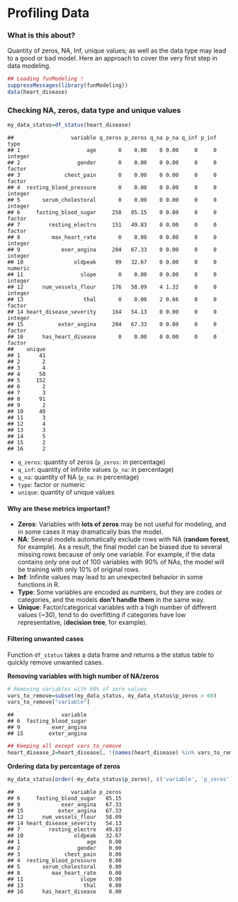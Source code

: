 Profiling Data
====


### What is this about? 

Quantity of zeros, NA, Inf, unique values; as well as the data type may lead to a good or bad model. Here an approach to cover the very first step in data modeling. 




```r
## Loading funModeling !
suppressMessages(library(funModeling))
data(heart_disease)
```

### Checking NA, zeros, data type and unique values

```r
my_data_status=df_status(heart_disease)
```

```
##                  variable q_zeros p_zeros q_na p_na q_inf p_inf    type
## 1                     age       0    0.00    0 0.00     0     0 integer
## 2                  gender       0    0.00    0 0.00     0     0  factor
## 3              chest_pain       0    0.00    0 0.00     0     0  factor
## 4  resting_blood_pressure       0    0.00    0 0.00     0     0 integer
## 5       serum_cholestoral       0    0.00    0 0.00     0     0 integer
## 6     fasting_blood_sugar     258   85.15    0 0.00     0     0  factor
## 7         resting_electro     151   49.83    0 0.00     0     0  factor
## 8          max_heart_rate       0    0.00    0 0.00     0     0 integer
## 9             exer_angina     204   67.33    0 0.00     0     0 integer
## 10                oldpeak      99   32.67    0 0.00     0     0 numeric
## 11                  slope       0    0.00    0 0.00     0     0 integer
## 12      num_vessels_flour     176   58.09    4 1.32     0     0 integer
## 13                   thal       0    0.00    2 0.66     0     0  factor
## 14 heart_disease_severity     164   54.13    0 0.00     0     0 integer
## 15           exter_angina     204   67.33    0 0.00     0     0  factor
## 16      has_heart_disease       0    0.00    0 0.00     0     0  factor
##    unique
## 1      41
## 2       2
## 3       4
## 4      50
## 5     152
## 6       2
## 7       3
## 8      91
## 9       2
## 10     40
## 11      3
## 12      4
## 13      3
## 14      5
## 15      2
## 16      2
```
* `q_zeros`: quantity of zeros (`p_zeros`: in percentage)
* `q_inf`:  quantity of infinite values (`p_na`: in percentage)
* `q_na`:  quantity of NA (`p_na`: in percentage)
* `type`: factor or numeric
* `unique`: quantity of unique values

#### Why are these metrics important?
* **Zeros**: Variables with **lots of zeros** may be not useful for modeling, and in some cases it may dramatically bias the model.
* **NA**: Several models automatically exclude rows with NA (**random forest**, for example). As a result, the final model can be biased due to several missing rows because of only one variable. For example, if the data contains only one out of 100 variables with 90% of NAs, the model will be training with only 10% of original rows.
* **Inf**: Infinite values may lead to an unexpected behavior in some functions in R.
* **Type**: Some variables are encoded as numbers, but they are codes or categories, and the models **don't handle them** in the same way.
* **Unique**: Factor/categorical variables with a high number of different values (~30), tend to do overfitting if categories have low representative, (**decision tree**, for example).

#### Filtering unwanted cases
Function `df_status` takes a data frame and returns a the status table to quickly remove unwanted cases.


**Removing variables with high number of NA/zeros**

```r
# Removing variables with 60% of zero values
vars_to_remove=subset(my_data_status, my_data_status$p_zeros > 60)
vars_to_remove["variable"]
```

```
##               variable
## 6  fasting_blood_sugar
## 9          exer_angina
## 15        exter_angina
```

```r
## Keeping all except vars_to_remove 
heart_disease_2=heart_disease[, !(names(heart_disease) %in% vars_to_remove[,"variable"])]
```

**Ordering data by percentage of zeros**

```r
my_data_status[order(-my_data_status$p_zeros), c('variable', 'p_zeros')] 
```

```
##                  variable p_zeros
## 6     fasting_blood_sugar   85.15
## 9             exer_angina   67.33
## 15           exter_angina   67.33
## 12      num_vessels_flour   58.09
## 14 heart_disease_severity   54.13
## 7         resting_electro   49.83
## 10                oldpeak   32.67
## 1                     age    0.00
## 2                  gender    0.00
## 3              chest_pain    0.00
## 4  resting_blood_pressure    0.00
## 5       serum_cholestoral    0.00
## 8          max_heart_rate    0.00
## 11                  slope    0.00
## 13                   thal    0.00
## 16      has_heart_disease    0.00
```

<br>
